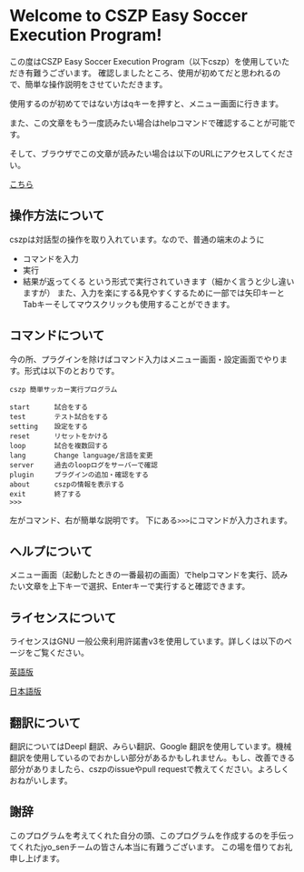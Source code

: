 # Welcome to CSZP Easy Soccer Execution Program!

この度はCSZP Easy Soccer Execution Program（以下cszp）を使用していただき有難うございます。
確認しましたところ、使用が初めてだと思われるので、簡単な操作説明をさせていただきます。

使用するのが初めてではない方はqキーを押すと、メニュー画面に行きます。

また、この文章をもう一度読みたい場合はhelpコマンドで確認することが可能です。

そして、ブラウザでこの文章が読みたい場合は以下のURLにアクセスしてください。

[こちら](https://github.com/kumitatepazuru/cszp/wiki)

## 操作方法について

cszpは対話型の操作を取り入れています。なので、普通の端末のように
 * コマンドを入力
 * 実行
 * 結果が返ってくる
という形式で実行されていきます（細かく言うと少し違いますが）
また、入力を楽にする&見やすくするために一部では矢印キーとTabキーそしてマウスクリックも使用することができます。

## コマンドについて
今の所、プラグインを除けばコマンド入力はメニュー画面・設定画面でやります。形式は以下のとおりです。
```
cszp 簡単サッカー実行プログラム

start      試合をする
test       テスト試合をする
setting    設定をする
reset      リセットをかける
loop       試合を複数回する
lang       Change language/言語を変更
server     過去のloopログをサーバーで確認
plugin     プラグインの追加・確認をする
about      cszpの情報を表示する
exit       終了する   
>>>
```
左がコマンド、右が簡単な説明です。
下にある`>>>`にコマンドが入力されます。

## ヘルプについて

メニュー画面（起動したときの一番最初の画面）でhelpコマンドを実行、読みたい文章を上下キーで選択、Enterキーで実行すると確認できます。

## ライセンスについて
ライセンスはGNU 一般公衆利用許諾書v3を使用しています。詳しくは以下のページをご覧ください。

[英語版](https://github.com/kumitatepazuru/cszp/blob/master/LICENSE)

[日本語版](https://github.com/kumitatepazuru/cszp/blob/master/LICENSE_jp)
## 翻訳について
翻訳についてはDeepl 翻訳、みらい翻訳、Google 翻訳を使用しています。機械翻訳を使用しているのでおかしい部分があるかもしれません。もし、改善できる部分がありましたら、cszpのissueやpull requestで教えてください。よろしくおねがいします。

## 謝辞

このプログラムを考えてくれた自分の頭、このプログラムを作成するのを手伝ってくれたjyo_senチームの皆さん本当に有難うございます。
この場を借りてお礼申し上げます。